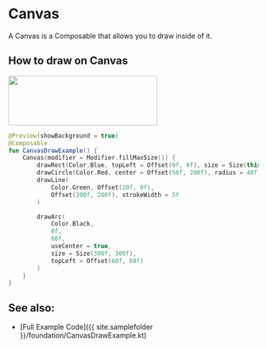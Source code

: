 <!---
This is the API of version 1.2.0
-->

# Canvas
A Canvas is a Composable that allows you to draw inside of it.

## How to draw on Canvas

<p align="left">
  <img src ="{{ site.images }}/foundation/canvas/CanvasDrawExample.png" height=100 width=300 />
</p>

```kotlin
@Preview(showBackground = true)
@Composable
fun CanvasDrawExample() {
    Canvas(modifier = Modifier.fillMaxSize()) {
        drawRect(Color.Blue, topLeft = Offset(0f, 0f), size = Size(this.size.width, 55f))
        drawCircle(Color.Red, center = Offset(50f, 200f), radius = 40f)
        drawLine(
            Color.Green, Offset(20f, 0f),
            Offset(200f, 200f), strokeWidth = 5f
        )

        drawArc(
            Color.Black,
            0f,
            60f,
            useCenter = true,
            size = Size(300f, 300f),
            topLeft = Offset(60f, 60f)
        )
    }
}
```

## See also:
* [Full Example Code]({{ site.samplefolder }}/foundation/CanvasDrawExample.kt)
